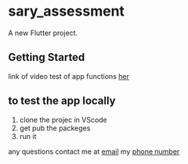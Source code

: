 # sary_assessment

A new Flutter project.

## Getting Started

link of video test of app functions [her](https://drive.google.com/drive/folders/1twewd4IQLwBrCaBln_lNteR6DaEs_JNj?usp=sharing)

## to test the app locally 

1. clone the projec in VScode
2. get pub the packeges
3. run it

any questions contact me at [email](nawaf.sheddi@gmail.com) my [phone number](0568712266)
